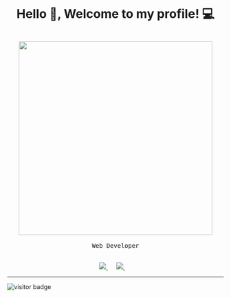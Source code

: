 <h1 align='center'> Hello 👋, Welcome to my profile! 💻 </h1>

<p align="center">
  <br><img src="https://github.com/fahmidtasin/fahmidtasin/blob/master/developer.gif" width="450px"><br><br>
  <samp>Web Developer</samp><br>
  <br>
</p>

<p align='center'>
 <a href="https://www.linkedin.com/in/fahmid-shafath-tasin-27391619a/"><img src="https://img.shields.io/badge/linkedin-%230077B5.svg?&style=for-the-badge&logo=linkedin&logoColor=white" />  </a>&nbsp;&nbsp;&nbsp;&nbsp;
 <a href="mailto:ftasin141037@bscse.uiu.ac.bd?subject=Hello%20Fahmid"><img src="https://img.shields.io/badge/gmail-%23D14836.svg?&style=for-the-badge&logo=gmail&logoColor=white" />      </a>&nbsp;&nbsp;&nbsp;&nbsp;
</p>
<hr>
<p>
   <!--<img src="https://visitor-badge.laobi.icu/badge?page_id=ssabit" alt="visitor badge"/>-->
   <img src="http://estruyf-github.azurewebsites.net/api/VisitorHit?user=ssabit&repo=github-visitors-badge&countColorcountColor&countColor=%231572B6" alt="visitor badge"/>
</p>



 
